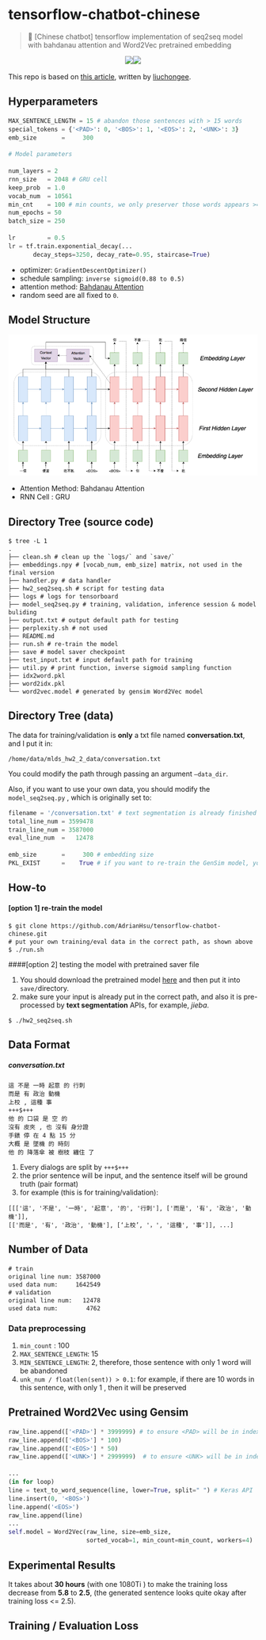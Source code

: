 #  tensorflow-chatbot-chinese

> 🏃 [Chinese chatbot] tensorflow implementation of seq2seq model with bahdanau attention and Word2Vec pretrained embedding

<p align=center><a target="_blank" href="https://opensource.org/licenses/MIT" title="License: MIT"><img src="https://img.shields.io/badge/License-MIT-blue.svg"></a><a target="_blank" href="http://makeapullrequest.com" title="PRs Welcome"><img src="https://img.shields.io/badge/PRs-welcome-brightgreen.svg"></a></p>  

 

This repo is based on [this article](https://blog.csdn.net/liuchonge/article/details/79021938), written by [liuchongee](https://blog.csdn.net/liuchonge).



## Hyperparameters

```Python
MAX_SENTENCE_LENGTH = 15 # abandon those sentences with > 15 words
special_tokens = {'<PAD>': 0, '<BOS>': 1, '<EOS>': 2, '<UNK>': 3}
emb_size       =     300

# Model parameters

num_layers = 2
rnn_size   = 2048 # GRU cell
keep_prob  = 1.0
vocab_num  = 10561
min_cnt    = 100 # min counts, we only preserver those words appears >= 100 times
num_epochs = 50
batch_size = 250

lr         = 0.5
lr = tf.train.exponential_decay(...
       decay_steps=3250, decay_rate=0.95, staircase=True)
```

- optimizer: `GradientDescentOptimizer()`
- schedule sampling: `inverse sigmoid(0.88 to 0.5)`
- attention method: [Bahdanau Attention](https://arxiv.org/abs/1409.0473)
- random seed are all fixed to `0`.





## Model Structure

![](./img/model.png)

- Attention Method: Bahdanau Attention
- RNN Cell : GRU





## Directory Tree (source code)

```Shell
$ tree -L 1
.
├── clean.sh # clean up the `logs/` and `save/`
├── embeddings.npy # [vocab_num, emb_size] matrix, not used in the final version
├── handler.py # data handler
├── hw2_seq2seq.sh # script for testing data
├── logs # logs for tensorboard
├── model_seq2seq.py # training, validation, inference session & model buliding
├── output.txt # output default path for testing
├── perplexity.sh # not used
├── README.md
├── run.sh # re-train the model
├── save # model saver checkpoint
├── test_input.txt # input default path for training
├── util.py # print function, inverse sigmoid sampling function
├── idx2word.pkl
├── word2idx.pkl
└── word2vec.model # generated by gensim Word2Vec model 
```



## Directory Tree (data)

The data for training/validation is **only** a txt file named **conversation.txt**, and I put it in:

```
/home/data/mlds_hw2_2_data/conversation.txt
```

You could modify the path through passing an argument `—data_dir`.

Also, if you want to use your own data, you should modify the `model_seq2seq.py` , which is originally set to: 

```Python
filename = '/conversation.txt' # text segmentation is already finished
total_line_num = 3599478
train_line_num = 3587000
eval_line_num  =   12478 

emb_size       =     300 # embedding size
PKL_EXIST      =    True # if you want to re-train the GenSim model, you should set it False
```



## How-to

#### [option 1] re-train the model

```Shell
$ git clone https://github.com/AdrianHsu/tensorflow-chatbot-chinese.git
# put your own training/eval data in the correct path, as shown above
$ ./run.sh
```

####[option 2] testing the model with pretrained saver file 

1. You should download the pretrained model [here](/) and then put it into `save/`directory.
2. make sure your input is already put in the correct path, and also it is pre-processed by **text segmentation** APIs, for example, *jieba*.

```
$ ./hw2_seq2seq.sh
```



## Data Format

##### conversation.txt

```Shell
這 不是 一時 起意 的 行刺
而是 有 政治 動機
上校 , 這種 事
+++$+++
他 的 口袋 是 空 的
沒有 皮夾 , 也 沒有 身分證
手錶 停 在 4 點 15 分
大概 是 墜機 的 時刻
他 的 降落傘 被 樹枝 纏住 了
```

1. Every dialogs are split by `+++$+++`
2. the prior sentence will be input, and the sentence itself will be ground truth (pair format)
3. for example (this is for training/validation):

```
[[['這', '不是', '一時', '起意', '的', '行刺'], ['而是', '有', '政治', '動機']],
[['而是', '有', '政治', '動機'], [‘上校’, '，', '這種', '事']], ...]
```



## Number of Data

```Shell
# train
original line num: 3587000
used data num:     1642549
# validation
original line num:   12478
used data num:        4762
```



### Data preprocessing

1. `min_count` : 100
2. `MAX_SENTENCE_LENGTH`: 15
3. `MIN_SENTENCE_LENGTH`: 2, therefore, those sentence with only 1 word will be abandoned
4. `unk_num / float(len(sent)) > 0.1`: for example, if there are 10 words in this sentence, with only 1 <UNK>, then it will be preserved



## Pretrained Word2Vec using Gensim

```Python
raw_line.append(['<PAD>'] * 3999999) # to ensure <PAD> will be in index 0 (after sort)
raw_line.append(['<BOS>'] * 100)
raw_line.append(['<EOS>'] * 50)
raw_line.append(['<UNK>'] * 2999999)  # to ensure <UNK> will be in index 3 (after sort)

...
(in for loop)
line = text_to_word_sequence(line, lower=True, split=" ") # Keras API
line.insert(0, '<BOS>')
line.append('<EOS>')
raw_line.append(line)
...
self.model = Word2Vec(raw_line, size=emb_size, 
                      sorted_vocab=1, min_count=min_count, workers=4)

```



## Experimental Results

It takes about **30 hours** (with one 1080Ti ) to make the training loss decrease from **5.8** to **2.5**, (the generated sentence looks quite okay after training loss <= 2.5).







## Training / Evaluation Loss



